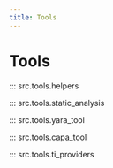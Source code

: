 ```yaml
---
title: Tools
---
```


# Tools

::: src.tools.helpers

::: src.tools.static_analysis

::: src.tools.yara_tool

::: src.tools.capa_tool

::: src.tools.ti_providers
